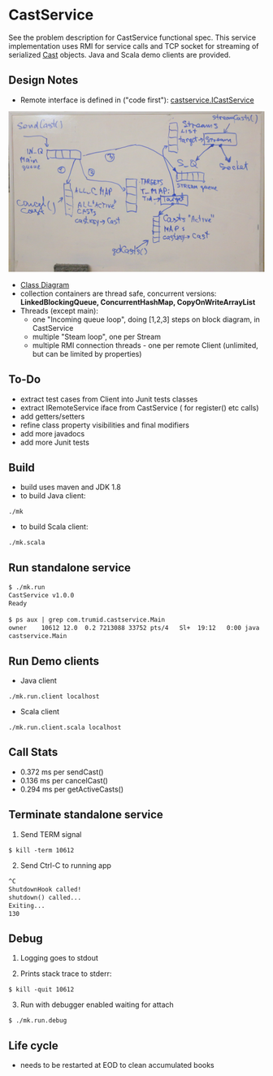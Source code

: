 # CastService
See the problem description for CastService functional spec. 
This service implementation uses RMI for service calls and TCP socket for streaming of serialized [Cast](https://github.com/dkhokhlov/CastService/blob/main/src/main/java/castservice/Cast.java) objects. Java and Scala demo clients are provided.

## Design Notes

* Remote interface is defined in ("code first"): 
[castservice.ICastService](https://github.com/dkhokhlov/CastService/blob/main/src/main/java/castservice/ICastService.java)

![Diagram](diagram.JPG)

* [Class Diagram](class_diagram.pdf)
* collection containers are thread safe, concurrent versions: **LinkedBlockingQueue, ConcurrentHashMap, CopyOnWriteArrayList**
* Threads (except main): 
  - one "Incoming queue loop", doing [1,2,3] steps on block diagram, in CastService
  - multiple "Steam loop", one per Stream
  - multiple RMI connection threads - one per remote Client (unlimited, but can be limited by properties)

## To-Do
- extract test cases from Client into Junit tests classes
- extract IRemoteService iface from CastService ( for register() etc calls) 
- add getters/setters
- refine class property visibilities and final modifiers
- add more javadocs
- add more Junit tests

## Build
- build uses maven and JDK 1.8
- to build Java client:
```
./mk
```
- to build Scala client:
```
./mk.scala

```
## Run standalone service

```
$ ./mk.run
CastService v1.0.0
Ready

$ ps aux | grep com.trumid.castservice.Main
owner    10612 12.0  0.2 7213088 33752 pts/4   Sl+  19:12   0:00 java castservice.Main
```

## Run Demo clients
- Java client

```
./mk.run.client localhost
```
- Scala client
```
./mk.run.client.scala localhost
```

## Call Stats
- 0.372 ms per sendCast()
- 0.136 ms per cancelCast()
- 0.294 ms per getActiveCasts()

## Terminate standalone service

1) Send TERM signal

```
$ kill -term 10612
```

2) Send Ctrl-C to running app
```
^C
ShutdownHook called!
shutdown() called...
Exiting...
130
```

## Debug

1) Logging goes to stdout 

2) Prints stack trace to stderr:

```
$ kill -quit 10612
```

3) Run with debugger enabled waiting for attach
```
$ ./mk.run.debug
```

## Life cycle
- needs to be restarted at EOD to clean accumulated books
